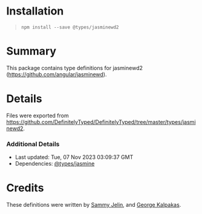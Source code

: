 # Installation
> `npm install --save @types/jasminewd2`

# Summary
This package contains type definitions for jasminewd2 (https://github.com/angular/jasminewd).

# Details
Files were exported from https://github.com/DefinitelyTyped/DefinitelyTyped/tree/master/types/jasminewd2.

### Additional Details
 * Last updated: Tue, 07 Nov 2023 03:09:37 GMT
 * Dependencies: [@types/jasmine](https://npmjs.com/package/@types/jasmine)

# Credits
These definitions were written by [Sammy Jelin](https://github.com/sjelin), and [George Kalpakas](https://github.com/gkalpak).
